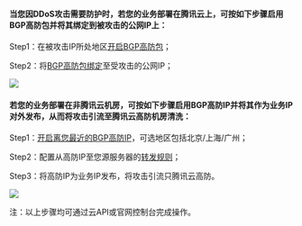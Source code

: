 #### 当您因DDoS攻击需要防护时，若您的业务部署在腾讯云上，可按如下步骤启用BGP高防包并将其绑定到被攻击的公网IP上：

Step1：在被攻击IP所处地区[开启BGP高防包](https://buy.qcloud.com/bgp_sp)；

Step2：将[BGP高防包绑定](https://console.qcloud.com/dayu/bgp)至受攻击的公网IP；

![](https://mc.qcloudimg.com/static/img/af105200ab4e4e6f5863bedf3ded9054/image.png)

#### 若您的业务部署在非腾讯云机房，可按如下步骤启用BGP高防IP并将其作为业务IP对外发布，从而将攻击引流至腾讯云高防机房清洗：

Step1：[开启离您最近的BGP高防IP](https://buy.qcloud.com/bgp_ip)，可选地区包括北京/上海/广州；

Step2：配置从高防IP至您源服务器的[转发规则](https://console.qcloud.com/dayu/bgpip/detail/bgpip-000000uo)；

Step3：将高防IP为业务IP发布，将攻击引流只腾讯云高防。

![](https://mc.qcloudimg.com/static/img/e0f01da2ed4eeb15f418418eba057ba3/image.png)

注：以上步骤均可通过云API或官网控制台完成操作。